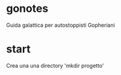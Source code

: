 # gonotes
Guida galattica per autostoppisti Gopheriani

# start
Crea una una directory
'mkdir progetto'

